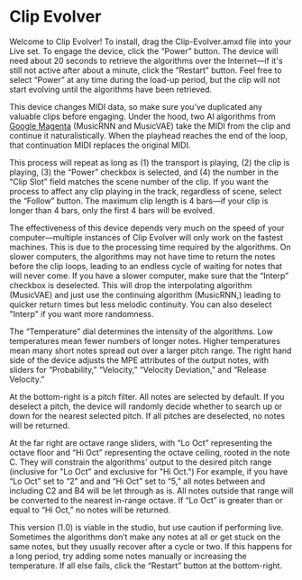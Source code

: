 # Clip Evolver

Welcome to Clip Evolver! To install, drag the Clip-Evolver.amxd file into your Live set. To engage the device, click the “Power” button. The device will need about 20 seconds to retrieve the algorithms over the Internet—if it's still not active after about a minute, click the “Restart” button. Feel free to select “Power” at any time during the load-up period, but the clip will not start evolving until the algorithms have been retrieved.

This device changes MIDI data, so make sure you’ve duplicated any valuable clips before engaging. Under the hood, two AI algorithms from [Google Magenta](https://www.google.com/url?sa=t&source=web&rct=j&opi=89978449&url=https://magenta.tensorflow.org/&ved=2ahUKEwiOusfS9aSHAxUlke4BHWziBrsQFnoECCIQAQ&usg=AOvVaw14yBV-FfD8PpbwzxThr_Bt) (MusicRNN and MusicVAE) take the MIDI from the clip and continue it naturalistically. When the playhead reaches the end of the loop, that continuation MIDI replaces the original MIDI.

This process will repeat as long as (1) the transport is playing, (2) the clip is playing, (3) the “Power” checkbox is selected, and (4) the number in the “Clip Slot” field matches the scene number of the clip. If you want the process to affect any clip playing in the track, regardless of scene, select the “Follow” button. The maximum clip length is 4 bars—if your clip is longer than 4 bars, only the first 4 bars will be evolved.

The effectiveness of this device depends very much on the speed of your computer—multiple instances of Clip Evolver will only work on the fastest machines. This is due to the processing time required by the algorithms. On slower computers, the algorithms may not have time to return the notes before the clip loops, leading to an endless cycle of waiting for notes that will never come. If you have a slower computer, make sure that the “Interp” checkbox is deselected. This will drop the interpolating algorithm (MusicVAE) and just use the continuing algorithm (MusicRNN,) leading to quicker return times but less melodic continuity. You can also deselect "Interp" if you want more randomness.

The “Temperature” dial determines the intensity of the algorithms. Low temperatures mean fewer numbers of longer notes. Higher temperatures mean many short notes spread out over a larger pitch range. The right hand side of the device adjusts the MPE attributes of the output notes, with sliders for “Probability,” “Velocity,” “Velocity Deviation,” and “Release Velocity.”

At the bottom-right is a pitch filter. All notes are selected by default. If you deselect a pitch, the device will randomly decide whether to search up or down for the nearest selected pitch. If all pitches are deselected, no notes will be returned.

At the far right are octave range sliders, with “Lo Oct” representing the octave floor and “Hi Oct” representing the octave ceiling, rooted in the note C. They will constrain the algorithms' output to the desired pitch range (inclusive for "Lo Oct" and exclusive for "Hi Oct.") For example, if you have “Lo Oct” set to “2” and and “Hi Oct” set to “5,” all notes between and including C2 and B4 will be let through as is. All notes outside that range will be converted to the nearest in-range octave. If “Lo Oct” is greater than or equal to “Hi Oct,” no notes will be returned.

This version (1.0) is viable in the studio, but use caution if performing live. Sometimes the algorithms don’t make any notes at all or get stuck on the same notes, but they usually recover after a cycle or two. If this happens for a long period, try adding some notes manually or increasing the temperature. If all else fails, click the “Restart” button at the bottom-right.
